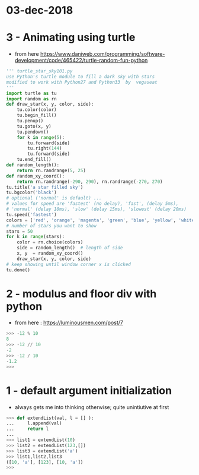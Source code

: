 # 03-dec-2018

# 3 - Animating using turtle

- from here https://www.daniweb.com/programming/software-development/code/465422/turtle-random-fun-python

```python
''' turtle_star_sky101.py
use Python's turtle module to fill a dark sky with stars
modified to work with Python27 and Python33  by  vegaseat
'''
import turtle as tu
import random as rn
def draw_star(x, y, color, side):
    tu.color(color)
    tu.begin_fill()
    tu.penup()
    tu.goto(x, y)
    tu.pendown()
    for k in range(5):
        tu.forward(side)
        tu.right(144)
        tu.forward(side)
    tu.end_fill()
def random_length():
    return rn.randrange(5, 25)
def random_xy_coord():
    return rn.randrange(-290, 290), rn.randrange(-270, 270) 
tu.title('a star filled sky')
tu.bgcolor('black')
# optional ('normal' is default) ...
# values for speed are 'fastest' (no delay), 'fast', (delay 5ms),
# 'normal' (delay 10ms), 'slow' (delay 15ms), 'slowest' (delay 20ms)
tu.speed('fastest')
colors = ['red', 'orange', 'magenta', 'green', 'blue', 'yellow', 'white']
# number of stars you want to show
stars = 50
for k in range(stars):
    color = rn.choice(colors)
    side = random_length()  # length of side
    x, y  = random_xy_coord()
    draw_star(x, y, color, side)
# keep showing until window corner x is clicked
tu.done()
```

# 2 - modulus and floor div with python

- from here : https://luminousmen.com/post/7

```python
>>> -12 % 10
8
>>> -12 // 10
-2
>>> -12 / 10
-1.2
>>> 
```

# 1 - default argument initialization

- always gets me into thinking otherwise; quite unintiutive at first

```python
>>> def extendList(val, l = [] ):
...     l.append(val)
...     return l
... 
>>> list1 = extendList(10)
>>> list2 = extendList(123,[])
>>> list3 = extendList('a')
>>> list1,list2,list3
([10, 'a'], [123], [10, 'a'])
>>> 
```

